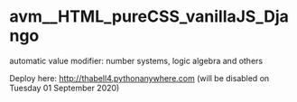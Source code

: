 # avm__HTML_pureCSS_vanillaJS_Django

automatic value modifier: number systems, logic algebra and others

Deploy here: http://thabell4.pythonanywhere.com (will be disabled on Tuesday 01 September 2020)
